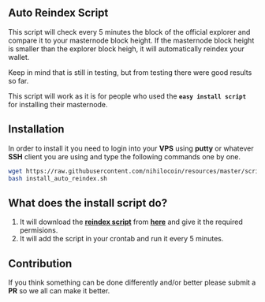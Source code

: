 ## Auto Reindex Script
This script will check every 5 minutes the block of the official explorer and compare it to your masternode block height. If the masternode block height is smaller than the explorer block heigh, it will automatically reindex your wallet. 

Keep in mind that is still in testing, but from testing there were good results so far.

This script will work as it is for people who used the **``easy install script``** for installing their masternode.

## Installation
In order to install it you need to login into your **VPS** using **putty** or whatever **SSH** client you are using and type the following commands one by one.

````bash
wget https://raw.githubusercontent.com/nihilocoin/resources/master/scripts/install_auto_reindex.sh
bash install_auto_reindex.sh
````

## What does the install script do?
1. It will download the **[reindex script](https://github.com/nihilocoin/resources/blob/master/scripts/reindex.sh)** from **[here](https://github.com/nihilocoin/resources/blob/master/scripts/reindex.sh)** and give it the required permisions.
2. It will add the script in your crontab and run it every 5 minutes.

## Contribution
If you think something can be done differently and/or better please submit a **PR** so we all can make it better.
